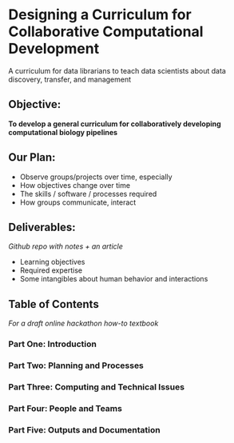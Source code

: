 # Designing a Curriculum for Collaborative Computational Development
A curriculum for data librarians to teach data scientists about data discovery, transfer, and management

## Objective: 
__To develop a general curriculum for collaboratively developing computational biology pipelines__
## Our Plan:
* Observe groups/projects over time, especially
* How objectives change over time
* The skills / software / processes required
* How groups communicate, interact

## Deliverables:
_Github repo with notes + an article_
* Learning objectives
* Required expertise
* Some intangibles about human behavior and interactions

## Table of Contents
_For a draft online hackathon how-to textbook_
### Part One: Introduction

### Part Two: Planning and Processes

### Part Three: Computing and Technical Issues

### Part Four: People and Teams

### Part Five: Outputs and Documentation
